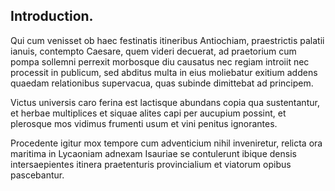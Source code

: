 
## Introduction.

Qui cum venisset ob haec festinatis itineribus Antiochiam, praestrictis palatii ianuis, contempto Caesare, quem videri decuerat, ad praetorium cum pompa sollemni perrexit morbosque diu causatus nec regiam introiit nec processit in publicum, sed abditus multa in eius moliebatur exitium addens quaedam relationibus supervacua, quas subinde dimittebat ad principem.

Victus universis caro ferina est lactisque abundans copia qua sustentantur, et herbae multiplices et siquae alites capi per aucupium possint, et plerosque mos vidimus frumenti usum et vini penitus ignorantes.

Procedente igitur mox tempore cum adventicium nihil inveniretur, relicta ora maritima in Lycaoniam adnexam Isauriae se contulerunt ibique densis intersaepientes itinera praetenturis provincialium et viatorum opibus pascebantur.
